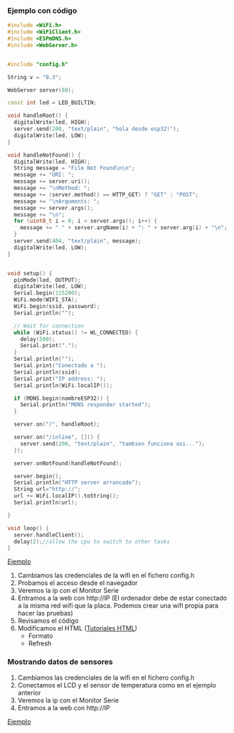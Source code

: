 ### Ejemplo con código

```C++
#include <WiFi.h>
#include <WiFiClient.h>
#include <ESPmDNS.h>
#include <WebServer.h>


#include "config.h"

String v = "0.3";

WebServer server(80);

const int led = LED_BUILTIN;

void handleRoot() {
  digitalWrite(led, HIGH);
  server.send(200, "text/plain", "hola desde esp32!");
  digitalWrite(led, LOW);
}

void handleNotFound() {
  digitalWrite(led, HIGH);
  String message = "File Not Found\n\n";
  message += "URI: ";
  message += server.uri();
  message += "\nMethod: ";
  message += (server.method() == HTTP_GET) ? "GET" : "POST";
  message += "\nArguments: ";
  message += server.args();
  message += "\n";
  for (uint8_t i = 0; i < server.args(); i++) {
    message += " " + server.argName(i) + ": " + server.arg(i) + "\n";
  }
  server.send(404, "text/plain", message);
  digitalWrite(led, LOW);
}


void setup() {
  pinMode(led, OUTPUT);
  digitalWrite(led, LOW);
  Serial.begin(115200);
  WiFi.mode(WIFI_STA);
  WiFi.begin(ssid, password);
  Serial.println("");

  // Wait for connection
  while (WiFi.status() != WL_CONNECTED) {
    delay(500);
    Serial.print(".");
  }
  Serial.println("");
  Serial.print("Conectado a ");
  Serial.println(ssid);
  Serial.print("IP address: ");
  Serial.println(WiFi.localIP());

  if (MDNS.begin(nombreESP32)) {
    Serial.println("MDNS responder started");
  }

  server.on("/", handleRoot);

  server.on("/inline", []() {
    server.send(200, "text/plain", "tambien funciona asi...");
  });

  server.onNotFound(handleNotFound);

  server.begin();
  Serial.println("HTTP server arrancado");
  String url="http://";
  url += WiFi.localIP().toString();
  Serial.println(url);

}

void loop() {
  server.handleClient();
  delay(2);//allow the cpu to switch to other tasks
}

```

[Ejemplo](https://github.com/javacasm/CursoIOTCo/tree/main/codigo/3.9.0.server_base)

1. Cambiamos las credenciales de la wifi en el fichero config.h
2. Probamos el acceso desde el navegador 
3. Veremos la ip con el Monitor Serie
4. Entramos a la web con http://IP (El ordenador debe de estar conectado a la misma red wifi que la placa. Podemos crear una wifi propia para hacer las pruebas)
5. Revisamos el código
6. Modificamos el HTML ([Tutoriales HTML](https://www.w3schools.com/)) 
    * Formato
    * Refresh



### Mostrando datos de sensores

1. Cambiamos las credenciales de la wifi en el fichero config.h
2. Conectamos el LCD y el sensor de temperatura como en el ejemplo anterior
3. Veremos la ip con el Monitor Serie
4. Entramos a la web con http://IP

[Ejemplo](https://github.com/javacasm/CursoIOTCo/tree/main/codigo/3.9.1.server_sensores)


